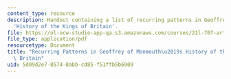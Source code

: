 ```yaml
---
content_type: resource
description: Handout containing a list of recurring patterns in Geoffrey of Monmouth's
  'History of the Kings of Britain'.
file: https://ol-ocw-studio-app-qa.s3.amazonaws.com/courses/21l-707-arthurian-literature-and-celtic-colonization-spring-2005/5d09d2e785748abbcd85f51ffb5b6909_8_pat_geof_monmo.pdf
file_type: application/pdf
resourcetype: Document
title: "Recurring Patterns in Geoffrey of Monmouth\u2019s History of the Kings of\
  \ Britain"
uid: 5d09d2e7-8574-8abb-cd85-f51ffb5b6909
---
```

